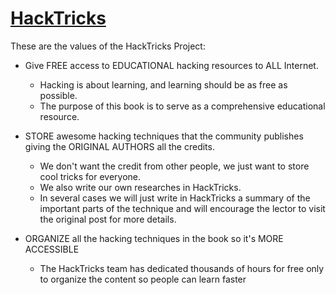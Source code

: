 # [HackTricks](https://book.hacktricks.xyz/)

These are the values of the HackTricks Project:

- Give FREE access to EDUCATIONAL hacking resources to ALL Internet.
  - Hacking is about learning, and learning should be as free as possible.
  - The purpose of this book is to serve as a comprehensive educational resource.
- STORE awesome hacking techniques that the community publishes giving the ORIGINAL AUTHORS all the credits.
  - We don't want the credit from other people, we just want to store cool tricks for everyone.
  - We also write our own researches in HackTricks.
  - In several cases we will just write in HackTricks a summary of the important parts of the technique and will encourage the lector to visit the original post for more details.

- ORGANIZE all the hacking techniques in the book so it's MORE ACCESSIBLE
  - The HackTricks team has dedicated thousands of hours for free only to organize the content so people can learn faster
